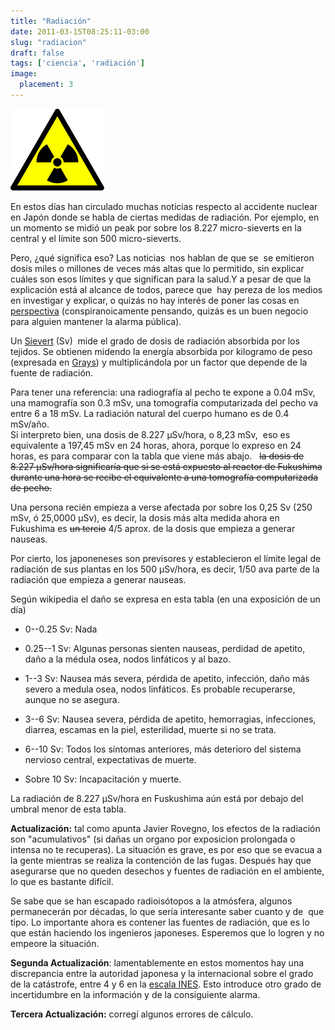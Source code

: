 ```yaml
---
title: "Radiación"
date: 2011-03-15T08:25:11-03:00
slug: "radiacion"
draft: false
tags: ['ciencia', 'radiación']
image:
  placement: 3
---
```

![](150px-Radioactive.svg_.png)

En estos días han circulado muchas noticias respecto al accidente nuclear
en Japón donde se habla de ciertas medidas de radiación. Por ejemplo, en
un momento se midió un peak por sobre los 8.227 micro-sieverts en la
central y el límite son 500 micro-sieverts.

Pero, ¿qué significa eso? Las noticias  nos hablan de que se  se
emitieron dosis miles o millones de veces más altas que lo permitido,
sin explicar cuáles son esos límites y que significan para la salud.Y a
pesar de que la explicación está al alcance de todos, parece que  hay
pereza de los medios en investigar y explicar, o quizás no hay interés
de poner las cosas en
[perspectiva](/blog/2011/01/perspectiva.html)
(conspiranoicamente pensando, quizás es un buen negocio para alguien
mantener la alarma pública).

Un [Sievert](http://en.wikipedia.org/wiki/Sievert) (Sv)  mide el grado
de dosis de radiación absorbida por los tejidos. Se obtienen midendo la
energía absorbida por kilogramo de peso (expresada en
[Grays](http://en.wikipedia.org/wiki/Gray_(unit))) y multiplicándola por
un factor que depende de la fuente de radiación.

Para tener una referencia: una radiografía al pecho te expone a 0.04
mSv, una mamografía son 0.3 mSv, una tomografía computarizada del pecho
va entre 6 a 18 mSv. La radiación natural del cuerpo humano es de 0.4
mSv/año.\
Si interpreto bien, una dosis de 8.227 µSv/hora, o 8,23 mSv,  eso es
equivalente a 197,45 mSv en 24 horas, ahora, porque lo expreso en 24
horas, es para comparar con la tabla que viene más abajo.   ~~la dosis
de 8.227 µSv/hora significaría que si se está expuesto al reactor de
Fukushima durante una hora se recibe el equivalente a una tomografía
computarizada de pecho.~~

Una persona recién empieza a verse afectada por sobre los 0,25 Sv (250
mSv, ó 25,0000 µSv), es decir, la dosis más alta medida ahora en
Fukushima es ~~un tercio~~ 4/5 aprox. de la dosis que empieza a generar
nauseas.

Por cierto, los japoneneses son previsores y establecieron el límite
legal de radiación de sus plantas en los 500 µSv/hora, es decir, 1/50
ava parte de la radiación que empieza a generar nauseas.

Según wikipedia el daño se expresa en esta tabla (en una exposición de
un día)

-   0--0.25 Sv: Nada

-   0.25--1 Sv: Algunas personas sienten nauseas, perdidad de apetito,
    daño a la médula osea, nodos linfáticos y al bazo.

-   1--3 Sv: Nausea más severa, pérdida de apetito, infección, daño más
    severo a medula osea, nodos linfáticos. Es probable recuperarse,
    aunque no se asegura.

-   3--6 Sv: Nausea severa, pérdida de apetito, hemorragias,
    infecciones, diarrea, escamas en la piel, esterilidad, muerte si no
    se trata.

-   6--10 Sv: Todos los síntomas anteriores, más deterioro del sistema
    nervioso central, expectativas de muerte.

-   Sobre 10 Sv: Incapacitación y muerte.

La radiación de 8.227 µSv/hora en Fuskushima aún está por debajo del
umbral menor de esta tabla.

**Actualización:** tal como apunta Javier Rovegno, los efectos de la
radiación son "acumulativos" (si dañas un organo por exposicion
prolongada o intensa no te recuperas). La situación es grave, es por eso
que se evacua a la gente mientras se realiza la contención de las fugas.
Después hay que asegurarse que no queden desechos y fuentes de radiación
en el ambiente, lo que es bastante difícil.

Se sabe que se han escapado radioisótopos a la atmósfera, algunos
permanecerán por décadas, lo que sería interesante saber cuanto y de
 que tipo. Lo importante ahora es contener las fuentes de radiación, que
es lo que están haciendo los ingenieros japoneses. Esperemos que lo
logren y no empeore la situación.

**Segunda Actualización**: lamentablemente en estos momentos hay una
discrepancia entre la autoridad japonesa y la internacional sobre el
grado de la catástrofe, entre 4 y 6 en la [escala INES](http://es.wikipedia.org/wiki/Escala_Internacional_de_Accidentes_Nucleares).
Esto introduce otro grado de incertidumbre en la información y de la
consiguiente alarma.

**Tercera Actualización:** corregí algunos errores de cálculo.
